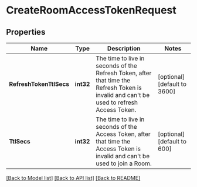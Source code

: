 # CreateRoomAccessTokenRequest

## Properties
Name | Type | Description | Notes
------------ | ------------- | ------------- | -------------
**RefreshTokenTtlSecs** | **int32** | The time to live in seconds of the Refresh Token, after that time the Refresh Token is invalid and can&#x27;t be used to refresh Access Token. | [optional] [default to 3600]
**TtlSecs** | **int32** | The time to live in seconds of the Access Token, after that time the Access Token is invalid and can&#x27;t be used to join a Room. | [optional] [default to 600]

[[Back to Model list]](../README.md#documentation-for-models) [[Back to API list]](../README.md#documentation-for-api-endpoints) [[Back to README]](../README.md)


